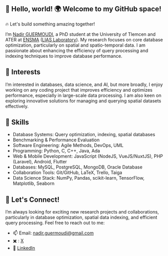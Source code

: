 ## 👋 Hello, world! 🌍 Welcome to my GitHub space!
🔥 Let's build something amazing together!
<!--
**NadirGuermoudi/NadirGuermoudi** is a ✨ _special_ ✨ repository because its `README.md` (this file) appears on your GitHub profile.

Here are some ideas to get you started:

- 🔭 I’m currently working on ...
- 🌱 I’m currently learning ...
- 👯 I’m looking to collaborate on ...
- 🤔 I’m looking for help with ...
- 💬 Ask me about ...
- 📫 How to reach me: ...
- 😄 Pronouns: ...
- ⚡ Fun fact: ...
-->
I’m [Nadir GUERMOUDI](https://github.com/NadirGuermoudi), a PhD student at the University of Tlemcen and ATER at [ENSMA](https://www.ensma.fr/) ([LIAS Laboratory](https://www.lias-lab.fr/)). My research focuses on core database optimization, particularly on spatial and spatio-temporal data. I am passionate about enhancing the efficiency of query processing and indexing techniques to improve database performance.

## 👀 Interests

I’m interested in databases, data science, and AI, but more broadly, I enjoy working on any coding project that improves efficiency and optimizes performance, especially in large-scale data processing. I am also keen on exploring innovative solutions for managing and querying spatial datasets effectively.

## 🔧 Skills
- Database Systems: Query optimization, indexing, spatial databases
- Benchmarking & Performance Evaluation
- Software Engineering: Agile Methods, DevOps, UML
- Programming: Python, C, C++, Java, Ada
- Web & Mobile Development: JavaScript (NodeJS, VueJS/NuxtJS), PHP (Laravel), Android, Flutter
- Databases: MySQL, PostgreSQL, MongoDB, Oracle Database
- Collaboration Tools: Git/GitHub, LaTeX, Trello, Taiga
- Data Science Stack: NumPy, Pandas, scikit-learn, TensorFlow, Matplotlib, Seaborn

## 📢 Let's Connect!

I’m always looking for exciting new research projects and collaborations, particularly in database optimization, spatial data indexing, and efficient query processing. Feel free to reach out to me:

- 📫 Email: nadir.guermoudi@gmail.com
- ✖️ : [X](https://x.com/GuermoudiN)
- 🔗 [LinkedIn](https://x.com/GuermoudiN)
